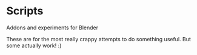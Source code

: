 Scripts
==============

Addons and experiments for Blender

These are for the most really crappy attempts to do something useful. 
But some actually work! :)
